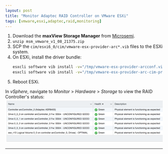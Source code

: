 ```yaml
---
layout: post
title: "Monitor Adaptec RAID Controller on VMware ESXi"
tags: [vmware,esxi,adaptec,raid,monitoring]
---
```


1. Download the **maxView Storage Manager** from [Microsemi](https://storage.microsemi.com/de-de/speed/raid/storage_manager/msm_vmware_v1_08_21375_zip.php).
2. `unzip msm_vmware_v1_08_21375.zip`
3. SCP the `cim/esxi6_0/cim/vmware-esx-provider-arc*.vib` files to the ESXi system.
4. On ESXi, install the driver bundle:
   ```bash
   esxcli software vib install -v="/tmp/vmware-esx-provider-arcconf.vib" --no-sig-check
   esxcli software vib install -v="/tmp/vmware-esx-provider-arc-cim-provider.vib" --no-sig-check
   ```
5. Reboot ESXi.

In *vSphere*, navigate to *Monitor* > *Hardware* > *Storage* to view the RAID Controller's status:
![vmware-esxi-adaptec-raid-monitor.png](/files/vmware-esxi-adaptec-raid-monitor.png)

---
